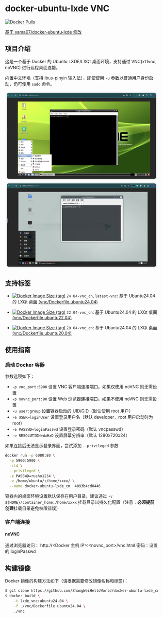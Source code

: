 # docker-ubuntu-lxde VNC

[![Docker Pulls](https://img.shields.io/docker/pulls/dazhangwei/docker-ubuntu-lxde_cn?style=for-the-badge)](https://hub.docker.com/r/dazhangwei/docker-ubuntu-lxde_cn)

[基于 yama07/docker-ubuntu-lxde 修改](https://github.com/yama07/docker-ubuntu-lxde)

## 项目介绍

这是一个基于 Docker 的 Ubuntu LXDE/LXQt 桌面环境，支持通过 VNC(x11vnc, noVNC) 进行远程桌面连接。

内置中文环境（支持 ibus-pinyin 输入法），即使使用 `-u` 参数以普通用户身份启动，仍可使用 `sudo` 命令。

![屏幕截图](https://raw.githubusercontent.com/ZhangWeiHelloWorld/docker-ubuntu-lxde_cn/master/screenshot/ubuntu-22.04_arm.png)
![屏幕截图](https://raw.githubusercontent.com/ZhangWeiHelloWorld/docker-ubuntu-lxde_cn/master/screenshot/ubuntu-24.04_arm.png)

## 支持标签

- [![Docker Image Size (tag)](https://img.shields.io/docker/image-size/dazhangwei/docker-ubuntu-lxde_cn/24.04-vnc_cn?style=flat-square)](https://hub.docker.com/r/dazhangwei/docker-ubuntu-lxde_cn/tags?name=24.04-vnc_cn)
  `24.04-vnc_cn`, `latest-vnc`: 基于 Ubuntu24.04 的 LXQt 桌面 [(vnc/Dockerfile.ubuntu24.04)](https://github.com/ZhangWeiHelloWorld/docker-ubuntu-lxde_cn/blob/master/vnc/Dockerfile.ubuntu24.04)

- [![Docker Image Size (tag)](https://img.shields.io/docker/image-size/dazhangwei/docker-ubuntu-lxde_cn/22.04-vnc_cn?style=flat-square)](https://hub.docker.com/r/dazhangwei/docker-ubuntu-lxde_cn/tags?name=22.04-vnc_cn)
  `22.04-vnc_cn`: 基于 Ubuntu24.04 的 LXQt 桌面 [(vnc/Dockerfile.ubuntu22.04)](https://github.com/ZhangWeiHelloWorld/docker-ubuntu-lxde_cn/blob/master/vnc/Dockerfile.ubuntu22.04)
- [![Docker Image Size (tag)](https://img.shields.io/docker/image-size/dazhangwei/docker-ubuntu-lxde_cn/20.04-vnc_cn?style=flat-square)](https://hub.docker.com/r/dazhangwei/docker-ubuntu-lxde_cn/tags?name=20.04-vnc_cn)
  `20.04-vnc_cn`: 基于 Ubuntu24.04 的 LXQt 桌面 [(vnc/Dockerfile.ubuntu20.04)](https://github.com/ZhangWeiHelloWorld/docker-ubuntu-lxde_cn/blob/master/vnc/Dockerfile.ubuntu20.04)

## 使用指南

### 启动 Docker 容器

参数选项如下：

- `-p vnc_port:5900`
  设置 VNC 客户端连接端口。如果仅使用 noVNC 则无需设置
- `-p novnc_port:80`
  设置 Web 浏览器连接端口。如果不使用 noVNC 则无需设置
- `-u user:group`
  设置容器启动的 UID/GID（默认使用 root 用户）
- `-e USER=loginUser`
  设置登录用户名（默认 developer，root 用户启动时为 root）
- `-e PASSWD=loginPasswd`
  设置登录密码（默认 vncpasswd）
- `-e RESOLUTION=WxHxD`
  设置屏幕分辨率（默认 1280x720x24）

如果连接后无法显示登录界面，尝试添加 `--privileged` 参数

```bash
docker run -p 6080:80 \
  -p 5900:5900 \
  -itd \
  --privileged \
  -e PASSWD=ruaho1234 \
  -v /home/ubuntu/:/home/xxxx/ \
  --name docker-ubuntu-lxde_cn  4893b4cd8446
```

容器内的桌面环境设置默认保存在用户目录，建议通过 `-v ${HOME}/container_home:/home/xxxx` 挂载目录以持久化配置（注意：**必须提前创建**挂载目录避免权限错误）

### 客户端连接

#### noVNC

通过浏览器访问：
http://<Docker 主机 IP>:<novnc_port>/vnc.html
密码：设置的 loginPasswd

## 构建镜像

Docker 镜像的构建方法如下（请根据需要修改镜像名称和标签）：

```bash
$ git clone https://github.com/ZhangWeiHelloWorld/docker-ubuntu-lxde_cn.git
$ docker build \
    -t lxde_vnc:ubuntu24.04 \
    -f ./vnc/Dockerfile.ubuntu24.04 \
    ./vnc
```
